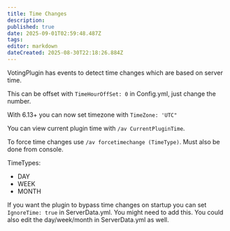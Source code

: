 ```yaml
---
title: Time Changes
description: 
published: true
date: 2025-09-01T02:59:48.487Z
tags: 
editor: markdown
dateCreated: 2025-08-30T22:18:26.884Z
---
```


VotingPlugin has events to detect time changes which are based on server time. 

This can be offset with `TimeHourOffSet: 0` in Config.yml, just change the number.

With 6.13+ you can now set timezone with `TimeZone: 'UTC"`

You can view current plugin time with `/av CurrentPluginTime`.

To force time changes use `/av forcetimechange (TimeType)`. Must also be done from console.

TimeTypes:
- DAY
- WEEK
- MONTH

If you want the plugin to bypass time changes on startup you can set `IgnoreTime: true` in ServerData.yml. You might need to add this. You could also edit the day/week/month in ServerData.yml as well.

